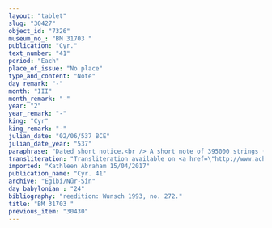 ```yaml
---
layout: "tablet"
slug: "30427"
object_id: "7326"
museum_no_: "BM 31703 "
publication: "Cyr."
text_number: "41"
period: "Each"
place_of_issue: "No place"
type_and_content: "Note"
day_remark: "-"
month: "III"
month_remark: "-"
year: "2"
year_remark: "-"
king: "Cyr"
king_remark: "-"
julian_date: "02/06/537 BCE"
julian_date_year: "537"
paraphrase: "Dated short notice.<br /> A short note of 395000 strings (<em>gidlu</em>) of garlic. The text is fully dated. Considering the fact that it is written in Sīman (III), after the garlic harvest. This short note functions as a stock-taking. No place, witnesses or a scribe are mentioned.&nbsp;"
transliteration: "Transliteration available on <a href=\"http://www.achemenet.com/fr/item/?/sources-textuelles/textes-par-langues-et-ecritures/babylonien/autres-archives-privees/1666032\" target=\"_blank\">Achemenet</a>"
imported: "Kathleen Abraham 15/04/2017"
publication_name: "Cyr. 41"
archive: "Egibi/Nūr-Sîn"
day_babylonian_: "24"
bibliography: "reedition: Wunsch 1993, no. 272."
title: "BM 31703 "
previous_item: "30430"
---
```

